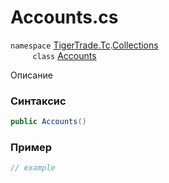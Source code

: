 
# Accounts.cs
`namespace` [TigerTrade.Tc](../../../../TigerTrade.Tc.md).[Collections](../../../../TigerTrade.Tc/Collections.md)  
&nbsp;&nbsp;&nbsp;&nbsp;&nbsp;&nbsp;&nbsp;&nbsp;&nbsp;`class` [Accounts](../../Accounts.cs.md)

Описание

### Синтаксис
```csharp
public Accounts()
```


### Пример  
```csharp
// example
```
                    
                    